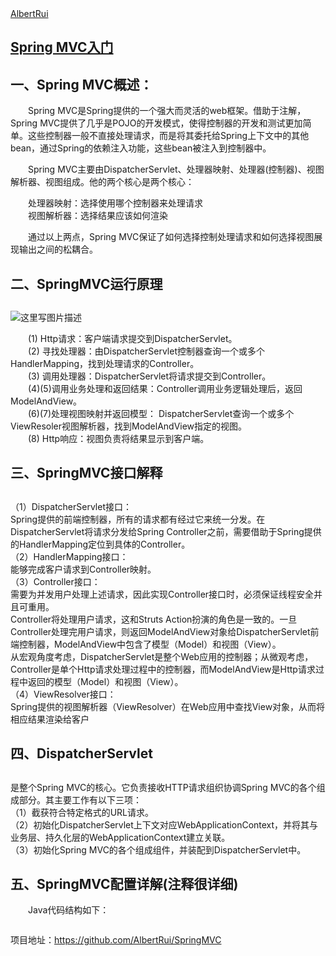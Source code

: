 
<!DOCTYPE html>
<html lang="zh-cn">
<head>
<meta charset="utf-8"/>
<meta name="viewport" content="width=device-width, initial-scale=1" />
</head>
<body>

<div id="header">
<div id="HeaderTitle">
<div id="Title">
<a id="Header1_HeaderTitle" class="headermaintitle" href="http://www.cnblogs.com/albertrui/">AlbertRui</a>
</div>
<div id="subTitle"></div>
</div>
</div>

<div id="main">
	
<div id="post_detail">
	<div class="post">
		<h2>
			<a id="cb_post_title_url" href="http://www.cnblogs.com/albertrui/p/8302170.html">Spring MVC入门</a>
		</h2>
		<div id="cnblogs_post_body" class="blogpost-body"><h2>一、Spring MVC概述：</h2>
<p>　　Spring MVC是Spring提供的一个强大而灵活的web框架。借助于注解，Spring MVC提供了几乎是POJO的开发模式，使得控制器的开发和测试更加简单。这些控制器一般不直接处理请求，而是将其委托给Spring上下文中的其他bean，通过Spring的依赖注入功能，这些bean被注入到控制器中。</p>
<p>　　Spring MVC主要由DispatcherServlet、处理器映射、处理器(控制器)、视图解析器、视图组成。他的两个核心是两个核心：</p>
<p>　　处理器映射：选择使用哪个控制器来处理请求 <br>
　　视图解析器：选择结果应该如何渲染</p>
<p>　　通过以上两点，Spring MVC保证了如何选择控制处理请求和如何选择视图展现输出之间的松耦合。</p>
<h2>二、SpringMVC运行原理</h2>
<h2 id="2springmvc运行原理"><a name="t1"></a></h2>
<p><img title="" src="http://img.blog.csdn.net/20160427094830780" alt="这里写图片描述"></p>
<p>　　(1) Http请求：客户端请求提交到DispatcherServlet。 <br>
　　(2) 寻找处理器：由DispatcherServlet控制器查询一个或多个HandlerMapping，找到处理请求的Controller。 <br>
　　(3) 调用处理器：DispatcherServlet将请求提交到Controller。 <br>
　　(4)(5)调用业务处理和返回结果：Controller调用业务逻辑处理后，返回ModelAndView。 <br>
　　(6)(7)处理视图映射并返回模型： DispatcherServlet查询一个或多个ViewResoler视图解析器，找到ModelAndView指定的视图。 <br>
　　(8) Http响应：视图负责将结果显示到客户端。</p>
<h2>三、SpringMVC接口解释</h2>
<h2 id="3springmvc接口解释"><a name="t2"></a></h2>
<p>（1）DispatcherServlet接口： <br>
Spring提供的前端控制器，所有的请求都有经过它来统一分发。在DispatcherServlet将请求分发给Spring Controller之前，需要借助于Spring提供的HandlerMapping定位到具体的Controller。 <br>
（2）HandlerMapping接口： <br>
能够完成客户请求到Controller映射。 <br>
（3）Controller接口： <br>
需要为并发用户处理上述请求，因此实现Controller接口时，必须保证线程安全并且可重用。 <br>
Controller将处理用户请求，这和Struts 
Action扮演的角色是一致的。一旦Controller处理完用户请求，则返回ModelAndView对象给DispatcherServlet前端控制器，ModelAndView中包含了模型（Model）和视图（View）。
 <br>
从宏观角度考虑，DispatcherServlet是整个Web应用的控制器；从微观考虑，Controller是单个Http请求处理过程中的控制器，而ModelAndView是Http请求过程中返回的模型（Model）和视图（View）。 <br>
（4）ViewResolver接口： <br>
Spring提供的视图解析器（ViewResolver）在Web应用中查找View对象，从而将相应结果渲染给客户</p>
<h2>四、DispatcherServlet</h2>
<h2 id="4dispatcherservlet"><a name="t3"></a></h2>
<p>是整个Spring MVC的核心。它负责接收HTTP请求组织协调Spring MVC的各个组成部分。其主要工作有以下三项： <br>
 （1）截获符合特定格式的URL请求。 <br>
 （2）初始化DispatcherServlet上下文对应WebApplicationContext，并将其与业务层、持久化层的WebApplicationContext建立关联。 <br>
 （3）初始化Spring MVC的各个组成组件，并装配到DispatcherServlet中。</p>
<h2>五、SpringMVC配置详解(注释很详细)<a name="t4"></a></h2>
<p>　　Java代码结构如下：</p>
<p><img src="https://images2017.cnblogs.com/blog/1268854/201801/1268854-20180117121525490-280892340.png" alt=""></p>
<p>项目地址：<a href="https://github.com/AlbertRui/SpringMVC" target="_blank">https://github.com/AlbertRui/SpringMVC</a></p>
</div><div id="MySignature"></div>

</body>
</html>
